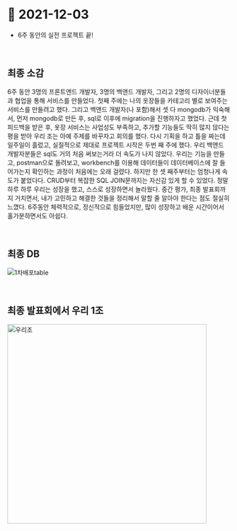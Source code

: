 # 📝 2021-12-03

- 6주 동안의 실전 프로젝트 끝!

<br>

## 최종 소감
6주 동안 3명의 프론트앤드 개발자, 3명의 백앤드 개발자, 그리고 2명의 디자이너분들과 협업을 통해 서비스를 만들었다. 첫째 주에는 나의 옷장들을 카테고리 별로 보여주는 서비스를 만들려고 했다. 그리고 백앤드 개발자(나 포함)해서 셋 다 mongodb가 익숙해서, 먼저 mongodb로 만든 후, sql로 이후에 migration을 진행하자고 했었다. 근데 첫 피드백을 받은 후, 옷장 서비스는 사업성도 부족하고, 추가할 기능들도 딱히 많지 않다는 평을 받아 우리 조는 아예 주제를 바꾸자고 회의를 했다. 다시 기획을 하고 틀을 짜는데 일주일이 흘렀고, 실질적으로 제대로 프로젝트 시작은 두번 째 주에 했다. 우리 백앤드 개발자분들은 sql도 거의 처음 써보는거라 더 속도가 나지 않았다. 우리는 기능을 만들고, postman으로 돌려보고, workbench를 이용해 데이터들이 데이터베이스에 잘 들어가는지 확인하는 과정이 처음에는 오래 걸렸다. 하지만 한 셋 째주부터는 엄청나게 속도가 붙었다다. CRUD부터 복잡한 SQL JOIN문까지는 자신감 있게 할 수 있었다. 정말 하루 하루 우리는 성장을 했고, 스스로 성장하면서 놀라웠다. 중간 평가, 최종 발표회까지 거치면서, 내가 고민하고 해결한 것들을 정리해서 말할 줄 알아야 한다는 점도 절실히 느꼈다. 
6주동안 체력적으로, 정신적으로 힘들었지만, 많이 성장하고 배운 시간이어서 홀가분하면서도 아쉽다. 

<br>

## 최종 DB
![1차배포table](https://user-images.githubusercontent.com/59908525/146774439-825264cd-d9b6-47b8-a693-4bd1e0542014.png)

<br>

## 최종 발표회에서 우리 1조
<img width="450" alt="우리조" src="https://user-images.githubusercontent.com/59908525/145718586-7865c271-87ff-4553-be02-ba586e66a7bc.PNG">
